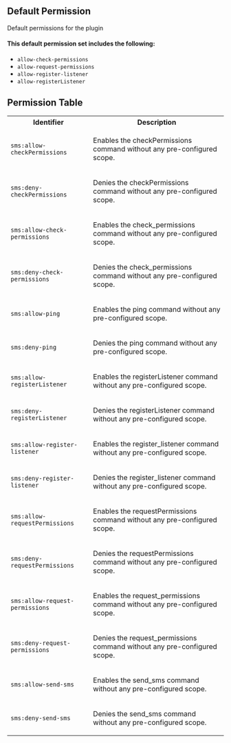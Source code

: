 ## Default Permission

Default permissions for the plugin

#### This default permission set includes the following:

- `allow-check-permissions`
- `allow-request-permissions`
- `allow-register-listener`
- `allow-registerListener`

## Permission Table

<table>
<tr>
<th>Identifier</th>
<th>Description</th>
</tr>


<tr>
<td>

`sms:allow-checkPermissions`

</td>
<td>

Enables the checkPermissions command without any pre-configured scope.

</td>
</tr>

<tr>
<td>

`sms:deny-checkPermissions`

</td>
<td>

Denies the checkPermissions command without any pre-configured scope.

</td>
</tr>

<tr>
<td>

`sms:allow-check-permissions`

</td>
<td>

Enables the check_permissions command without any pre-configured scope.

</td>
</tr>

<tr>
<td>

`sms:deny-check-permissions`

</td>
<td>

Denies the check_permissions command without any pre-configured scope.

</td>
</tr>

<tr>
<td>

`sms:allow-ping`

</td>
<td>

Enables the ping command without any pre-configured scope.

</td>
</tr>

<tr>
<td>

`sms:deny-ping`

</td>
<td>

Denies the ping command without any pre-configured scope.

</td>
</tr>

<tr>
<td>

`sms:allow-registerListener`

</td>
<td>

Enables the registerListener command without any pre-configured scope.

</td>
</tr>

<tr>
<td>

`sms:deny-registerListener`

</td>
<td>

Denies the registerListener command without any pre-configured scope.

</td>
</tr>

<tr>
<td>

`sms:allow-register-listener`

</td>
<td>

Enables the register_listener command without any pre-configured scope.

</td>
</tr>

<tr>
<td>

`sms:deny-register-listener`

</td>
<td>

Denies the register_listener command without any pre-configured scope.

</td>
</tr>

<tr>
<td>

`sms:allow-requestPermissions`

</td>
<td>

Enables the requestPermissions command without any pre-configured scope.

</td>
</tr>

<tr>
<td>

`sms:deny-requestPermissions`

</td>
<td>

Denies the requestPermissions command without any pre-configured scope.

</td>
</tr>

<tr>
<td>

`sms:allow-request-permissions`

</td>
<td>

Enables the request_permissions command without any pre-configured scope.

</td>
</tr>

<tr>
<td>

`sms:deny-request-permissions`

</td>
<td>

Denies the request_permissions command without any pre-configured scope.

</td>
</tr>

<tr>
<td>

`sms:allow-send-sms`

</td>
<td>

Enables the send_sms command without any pre-configured scope.

</td>
</tr>

<tr>
<td>

`sms:deny-send-sms`

</td>
<td>

Denies the send_sms command without any pre-configured scope.

</td>
</tr>
</table>
